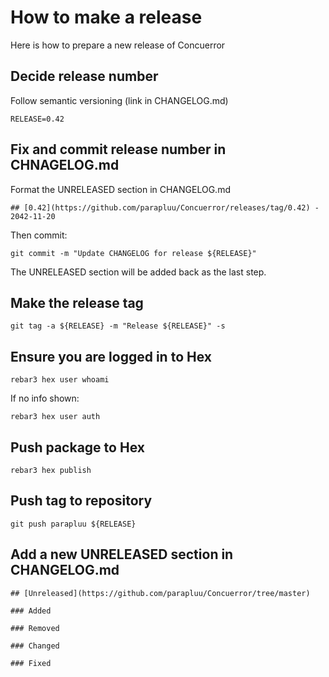 # How to make a release

Here is how to prepare a new release of Concuerror

## Decide release number

Follow semantic versioning (link in CHANGELOG.md)

`RELEASE=0.42`

## Fix and commit release number in CHNAGELOG.md

Format the UNRELEASED section in CHANGELOG.md

`## [0.42](https://github.com/parapluu/Concuerror/releases/tag/0.42) - 2042-11-20`

Then commit:

`git commit -m "Update CHANGELOG for release ${RELEASE}"`

The UNRELEASED section will be added back as the last step.

## Make the release tag

`git tag -a ${RELEASE} -m "Release ${RELEASE}" -s`

## Ensure you are logged in to Hex

`rebar3 hex user whoami`

If no info shown:

`rebar3 hex user auth`

## Push package to Hex

`rebar3 hex publish`

## Push tag to repository

`git push parapluu ${RELEASE}`

## Add a new UNRELEASED section in CHANGELOG.md

```
## [Unreleased](https://github.com/parapluu/Concuerror/tree/master)

### Added

### Removed

### Changed

### Fixed



```
